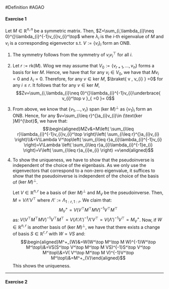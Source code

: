 #Definition #AGAO 

#### Exercise 1
Let $M\in \mathbb{R}^{n,n}$ be a symmetric matrix. Then, $Z=\sum_{i,\lambda_{i}\neq 0}^{}\lambda_{i}^{-1}v_{i}v_{i}^\top$ where $\lambda_{i}$ is the $i$-th eigenvalue of $M$ and $v_{i}$ is a corresponding eigenvector s.t. $V:=\{ v_{i} \}_{i}$ form an ONB.
1. The symmetry follows from the symmetry of $v_{i}v_{i}^\top$ for all $i$.
2. Let $r:= \text{rk}(M)$. Wlog we may assume that $V_{0}:=\{ v_{r+1},\dots,v_{n} \}$ forms a basis for $\text{ker }M$. Hence, we have that for any $v_{i}\in V_{0}$, we have that $Mv_{i}=0$ and $\lambda_{i}=0$. Therefore, for any $v\in \text{ker } M$, $\braket{ v , v_{i} } =0$ for any $i\leq r$. It follows that for any $v\in \text{ker } M$, $$Zv=\sum_{i,\lambda_{i}\neq 0}^{}\lambda_{i}^{-1}v_{i}\underbrace{ v_{i}^\top v }_{ =0 }= 0$$
3. From above, we know that $\{ v_{1},\dots,v_{r} \}$ span $(\text{ker }M)^{{\bot}}$ as $\{ v_{1} \}_{i}$ form an ONB. Hence, for any $v=\sum_{i\leq r}^{}a_{i}v_{i}\in (\text{ker }M)^{\bot}$, we have that: $$\begin{aligned}MZv&=M\left( \sum_{i\leq r}\lambda_{i}^{-1}v_{i}v_{i}^\top  \right)\left( \sum_{i\leq r}^{}a_{i}v_{i} \right)\\&=V\Lambda V^\top\left( \sum_{i\leq r}a_{i}\lambda_{i}^{-1}v_{i} \right)=V\Lambda \left( \sum_{i\leq r}a_{i}\lambda_{i}^{-1}e_{i} \right)=V\left( \sum_{i\leq r}a_{i}e_{i} \right) =v\end{aligned}$$
4. To show the uniqueness, we have to show that the pseudoinverse is independent of the choice of the eigenbasis. As we only use the eigenvectors that correspond to a non-zero eigenvalue, it suffices to show that the pseudoinverse is independent of the choice of the basis of $(\text{ker }M)^{\bot}$. 
   
   Let $V\in \mathbb{R}^{n,r}$ be a basis of $(\text{ker }M)^{\bot}$ and $M_{V}$ be the pseudoinverse. Then, $M=V\Lambda'V^\top$ where $\Lambda':=\Lambda_{1:r,1:r}$. We claim that: $$M^+_{V}= V(V^\top M^\top M V)^{-1}V^\top M^\top$$as: $V(V^\top M^\top M V)^{-1}V^\top M^\top=V(\Lambda'\Lambda')^{-1}\Lambda' V^\top=V(\Lambda')^{-1}V^\top=M^+_{V}$. Now, if $W\in \mathbb{R}^{n,r}$ is another basis of $(\text{ker }M)^{\bot}$, we have that there exists a change of basis $S\in \mathbb{R}^{r,r}$ with $W=VS$ and:$$\begin{aligned}M^+_{W}&=W(W^\top M^\top M W)^{-1}W^\top M^\top\\&=VS(S^\top V^\top M^\top M VS)^{-1}S^\top V^\top M^\top\\&=V( V^\top M^\top M V)^{-1}V^\top M^\top\\&=M^+_{V}\end{aligned}$$ 
   This shows the uniqueness.

---
#### Exercise 2
